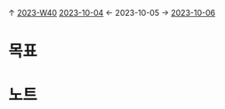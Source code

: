 
↑ [2023-W40](2023-W40.md)
[2023-10-04](2023-10-04.md) ← 2023-10-05 → [2023-10-06](2023-10-06.md)


# 목표



# 노트




